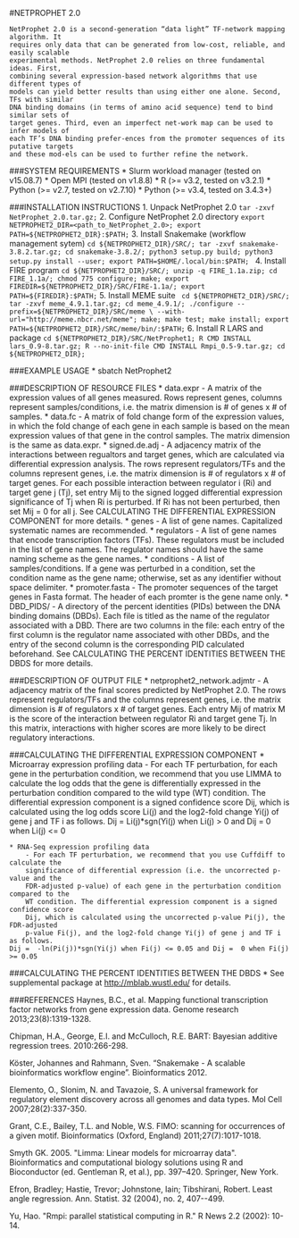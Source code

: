 #NETPROPHET 2.0
	
	NetProphet 2.0 is a second-generation “data light” TF-network mapping algorithm. It 
	requires only data that can be generated from low-cost, reliable, and easily scalable 
	experimental methods. NetProphet 2.0 relies on three fundamental ideas. First, 
	combining several expression-based network algorithms that use different types of 
	models can yield better results than using either one alone. Second, TFs with similar 
	DNA binding domains (in terms of amino acid sequence) tend to bind similar sets of 
	target genes. Third, even an imperfect net-work map can be used to infer models of 
	each TF’s DNA binding prefer-ences from the promoter sequences of its putative targets 
	and these mod-els can be used to further refine the network.

###SYSTEM REQUIREMENTS
	* Slurm workload manager (tested on v15.08.7)
	* Open MPI (tested on v1.8.8)
	* R (>= v3.2, tested on v3.2.1)
	* Python (>= v2.7, tested on v2.7.10)
	* Python (>= v3.4, tested on 3.4.3+)

###INSTALLATION INSTRUCTIONS
	1. Unpack NetProphet 2.0
	```
	tar -zxvf NetProphet_2.0.tar.gz;
	```
	2. Configure NetProphet 2.0 directory
	```
	export NETPROPHET2_DIR=<path_to_NetProphet_2.0>;
	export PATH=${NETPROPHET2_DIR}:$PATH;
	```
	3. Install Snakemake (workflow management sytem)
	```
	cd ${NETPROPHET2_DIR}/SRC/;
	tar -zxvf snakemake-3.8.2.tar.gz;
	cd snakemake-3.8.2/;
	python3 setup.py build;
	python3 setup.py install --user;
	export PATH=$HOME/.local/bin:$PATH;	
	```
	4. Install FIRE program
	```
	cd ${NETPROPHET2_DIR}/SRC/;
	unzip -q FIRE_1.1a.zip;
	cd FIRE_1.1a/;
	chmod 775 configure;
	make;
	export FIREDIR=${NETPROPHET2_DIR}/SRC/FIRE-1.1a/;
	export PATH=${FIREDIR}:$PATH;
	```
	5. Install MEME suite
	```	
	cd ${NETPROPHET2_DIR}/SRC/;
	tar -zxvf meme_4.9.1.tar.gz;
	cd meme_4.9.1/;
	./configure --prefix=${NETPROPHET2_DIR}/SRC/meme \
	--with-url="http://meme.nbcr.net/meme";
	make;
	make test;
	make install;
	export PATH=${NETPROPHET2_DIR}/SRC/meme/bin/:$PATH;
	```
	6. Install R LARS and package
	```
	cd ${NETPROPHET2_DIR}/SRC/NetProphet1;
	R CMD INSTALL lars_0.9-8.tar.gz;
	R --no-init-file CMD INSTALL Rmpi_0.5-9.tar.gz;
	cd ${NETPROPHET2_DIR};
	```
	
###EXAMPLE USAGE
	* sbatch NetProphet2

###DESCRIPTION OF RESOURCE FILES
	* data.expr
		- A matrix of the expression values of all genes measured. Rows represent 
		genes, columns represent samples/conditions, i.e. the matrix dimension is 
		# of genes x # of samples.
	* data.fc 
		- A matrix of fold change form of the expression values, in which the fold 
		change of each gene in each sample is based on the mean expression values of 
		that gene in the control samples. The matrix dimension is the same as data.expr.
	* signed.de.adj
		- A adjacency matrix of the interactions between regualtors and target genes, 
		which are calculated via differential expression analysis. The rows represent 
		regulators/TFs and the columns represent genes, i.e. the matrix dimension is 
		# of regulators x # of target genes. For each possible interaction between 
		regulator i (Ri) and target gene j (Tj), set entry Mij to the signed logged 
		differential expression significance of Tj when Ri is perturbed. If Ri has not 
		been perturbed, then set Mij = 0 for all j. See CALCULATING THE DIFFERENTIAL 
		EXPRESSION COMPONENT for more details.
	* genes
		- A list of gene names. Capitalized systematic names are recommended.
	* regulators
		- A list of gene names that encode transcription factors (TFs). These regulators 
		must be included in the list of gene names. The regulator names should have 
		the same naming scheme as the gene names. 
	* conditions
		- A list of samples/conditions. If a gene was perturbed in a condition, set 
		the condition name as the gene name; otherwise, set as any identifier without 
		space delimiter.
	* promoter.fasta
		- The promoter sequences of the target genes in Fasta format. The header of each 
		promter is the gene name only.
	* DBD_PIDS/
		- A directory of the percent identities (PIDs) between the DNA binding domains 
		(DBDs). Each file is titled as the name of the regulator associated with a DBD. 
		There are two columns in the file: each entry of the first column is the 
		regulator name associated with other DBDs, and the entry of the second column 
		is the corresponding PID calculated beforehand. See CALCULATING THE PERCENT 
		IDENTITIES BETWEEN THE DBDS for more details.  

###DESCRIPTION OF OUTPUT FILE
	* netprophet2_network.adjmtr
		- A adjacency matrix of the final scores predicted by NetProphet 2.0. The rows 
		represent regulators/TFs and the columns represent genes, i.e. the matrix dimension 
		is # of regulators x # of target genes. Each entry Mij of matrix M is the score of 
		the interaction between regulator Ri and target gene Tj. In this matrix, interactions 
		with higher scores are more likely to be direct regulatory interactions.

###CALCULATING THE DIFFERENTIAL EXPRESSION COMPONENT
	* Microarray expression profiling data
		- For each TF perturbation, for each gene in the perturbation condition, we recommend 
		that you use LIMMA to calculate the log odds that the gene is differentially 
		expressed in the perturbation condition compared to the wild type (WT) condition. 
		The differential expression component is a signed confidence score Dij, which is 
		calculated using the log odds score Li(j) and the log2-fold change Yi(j) of gene j 
		and TF i as follows.
	Dij =  Li(j)*sgn(Yi(j) when Li(j) > 0 and Dij =  0 when Li(j) <= 0

	* RNA-Seq expression profiling data
		- For each TF perturbation, we recommend that you use Cuffdiff to calculate the 
		significance of differential expression (i.e. the uncorrected p-value and the 
		FDR-adjusted p-value) of each gene in the perturbation condition compared to the 
		WT condition. The differential expression component is a signed confidence score 
		Dij, which is calculated using the uncorrected p-value Pi(j), the FDR-adjusted 
		p-value Fi(j), and the log2-fold change Yi(j) of gene j and TF i as follows.
	Dij =  -ln(Pi(j))*sgn(Yi(j) when Fi(j) <= 0.05 and Dij =  0 when Fi(j) >= 0.05

###CALCULATING THE PERCENT IDENTITIES BETWEEN THE DBDS
	* See supplemental package at http://mblab.wustl.edu/ for details.

###REFERENCES
Haynes, B.C., et al. Mapping functional transcription factor networks from gene expression data. Genome research 2013;23(8):1319-1328.

Chipman, H.A., George, E.I. and McCulloch, R.E. BART: Bayesian additive regression trees. 2010:266-298.

Köster, Johannes and Rahmann, Sven. “Snakemake - A scalable bioinformatics workflow engine”. Bioinformatics 2012.

Elemento, O., Slonim, N. and Tavazoie, S. A universal framework for regulatory element discovery across all genomes and data types. Mol Cell 2007;28(2):337-350.

Grant, C.E., Bailey, T.L. and Noble, W.S. FIMO: scanning for occurrences of a given motif. Bioinformatics (Oxford, England) 2011;27(7):1017-1018.

Smyth GK. 2005. "Limma: Linear models for microarray data". Bioinformatics and computational biology solutions using R and Bioconductor (ed. Gentleman R, et al.), pp. 397–420. Springer, New York.

Efron, Bradley; Hastie, Trevor; Johnstone, Iain; Tibshirani, Robert. Least angle regression. Ann. Statist. 32 (2004), no. 2, 407--499.

Yu, Hao. "Rmpi: parallel statistical computing in R." R News 2.2 (2002): 10-14.

